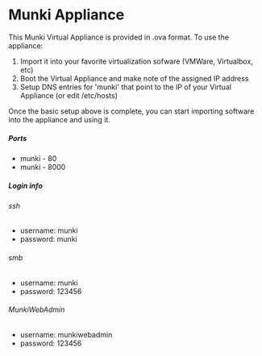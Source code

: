 Munki Appliance
===============

This Munki Virtual Appliance is provided in .ova format. To use the appliance:

1. Import it into your favorite virtualization sofware (VMWare, Virtualbox, etc)
2. Boot the Virtual Appliance and make note of the assigned IP address
3. Setup DNS entries for 'munki' that point to the IP of your Virtual Appliance (or edit /etc/hosts)

Once the basic setup above is complete, you can start importing software into the appliance and using it.

##### Ports #####
* munki - 80
* munki - 8000


##### Login info #####

###### ssh ######
* username: munki
* password: munki

###### smb ######
* username: munki
* password: 123456

###### MunkiWebAdmin ######
* username: munkiwebadmin
* password: 123456